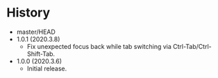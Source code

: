 # History

 - master/HEAD
 - 1.0.1 (2020.3.8)
   * Fix unexpected focus back while tab switching via Ctrl-Tab/Ctrl-Shift-Tab.
 - 1.0.0 (2020.3.6)
   * Initial release.
